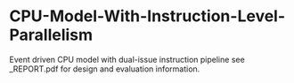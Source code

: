 # CPU-Model-With-Instruction-Level-Parallelism
Event driven CPU model with dual-issue instruction pipeline
see \_REPORT.pdf for design and evaluation information.
